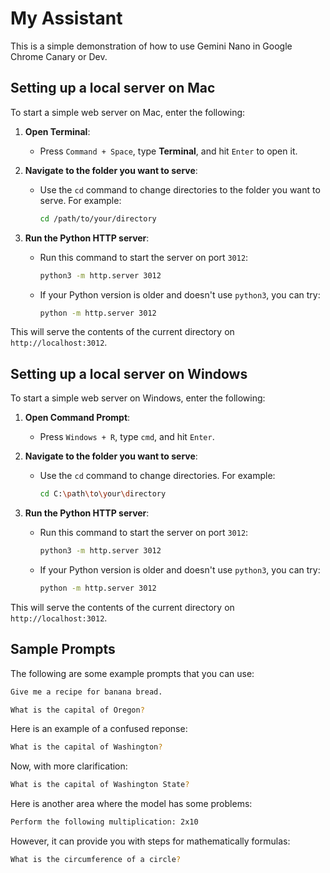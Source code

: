 # My Assistant

This is a simple demonstration of how to use Gemini Nano in Google Chrome Canary or Dev.


## Setting up a local server on Mac

To start a simple web server on Mac, enter the following:

1. **Open Terminal**:
   - Press `Command + Space`, type **Terminal**, and hit `Enter` to open it.

2. **Navigate to the folder you want to serve**:
   - Use the `cd` command to change directories to the folder you want to serve. For example:
     ```bash
     cd /path/to/your/directory
     ```

3. **Run the Python HTTP server**:
   - Run this command to start the server on port `3012`:
     ```bash
     python3 -m http.server 3012
     ```

   - If your Python version is older and doesn't use `python3`, you can try:
     ```bash
     python -m http.server 3012
     ```

This will serve the contents of the current directory on `http://localhost:3012`.


## Setting up a local server on Windows

To start a simple web server on Windows, enter the following:

1. **Open Command Prompt**:
   - Press `Windows + R`, type `cmd`, and hit `Enter`.

2. **Navigate to the folder you want to serve**:
   - Use the `cd` command to change directories. For example:
     ```bash
     cd C:\path\to\your\directory
     ```

3. **Run the Python HTTP server**:
   - Run this command to start the server on port `3012`:
     ```bash
     python3 -m http.server 3012
     ```
   - If your Python version is older and doesn't use `python3`, you can try:
     ```bash
     python -m http.server 3012
     ```

This will serve the contents of the current directory on `http://localhost:3012`.



## Sample Prompts

The following are some example prompts that you can use:

```bash
Give me a recipe for banana bread.
```

```bash
What is the capital of Oregon?
```

Here is an example of a confused reponse:

```bash
What is the capital of Washington?
```

Now, with more clarification:

```bash
What is the capital of Washington State?
```

Here is another area where the model has some problems:

```bash
Perform the following multiplication: 2x10
```

However, it can provide you with steps for mathematically formulas:

```bash
What is the circumference of a circle?
```
